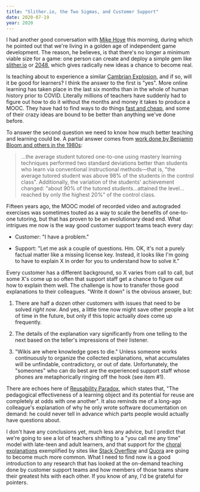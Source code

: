 ```yaml
---
title: "Slither.io, the Two Sigmas, and Customer Support"
date: 2020-07-19
year: 2020
---
```


I had another good conversation with [Mike Hoye](http://exple.tive.org/blarg/) this morning,
during which he pointed out that we're living in a golden age of independent game development.
The reason,
he believes,
is that there's no longer a minimum viable size for a game:
one person can create and deploy a simple gem like [slither.io](http://slither.io/) or [2048](https://play2048.co/),
which gives radically new ideas a chance to become real.

Is teaching about to experience a similar [Cambrian Explosion](https://en.wikipedia.org/wiki/Cambrian_explosion),
and if so,
will it be good for learners?
I think the answer to the first is "yes".
More online learning has taken place in the last six months than in the whole of human history prior to COVID.
Literally millions of teachers have suddenly had to figure out how to do it
without the months and money it takes to produce a MOOC.
They have had to find ways to do things [fast and cheap](https://www.wiley.com/en-ca/Small+Teaching%3A+Everyday+Lessons+from+the+Science+of+Learning-p-9781118944493),
and some of their crazy ideas are bound to be better than anything we've done before.

To answer the second question we need to know how much better teaching and learning could be.
A partial answer comes from [work done by Benjamin Bloom and others in the 1980s](https://en.wikipedia.org/wiki/Bloom%27s_2_sigma_problem):

> …the average student tutored one-to-one using mastery learning techniques
> performed two standard deviations better than students who learn via conventional instructional methods—that is,
> "the average tutored student was above 98% of the students in the control class".
> Additionally, the variation of the students' achievement changed:
> "about 90% of the tutored students…attained the level…reached by only the highest 20%" of the control class.

Fifteen years ago,
the MOOC model of recorded video and autograded exercises was sometimes touted as
a way to scale the benefits of one-to-one tutoring,
but that has proven to be an evolutionary dead end.
What intrigues me now is the way good customer support teams teach every day:

-   Customer: "I have a problem."

-   Support: "Let me ask a couple of questions. Hm.
    OK, it's not a purely factual matter like a missing license key.
    Instead, it looks like I'm going to have to explain X
    in order for you to understand how to solve it."

Every customer has a different background,
so X varies from call to call,
but some X's come up so often that support staff get a chance to figure out
how to explain them well.
The challenge is how to transfer those good explanations to their colleagues.
"Write it down" is the obvious answer,
but:

1.  There are half a dozen other customers with issues that need to be solved *right now*.
    And yes,
    a little time now might save other people a lot of time in the future,
    but only if this topic actually *does* come up frequently.

2.  The details of the explanation vary significantly from one telling to the next
    based on the teller's impressions of their listener.

3.  "Wikis are where knowledge goes to die."
    Unless someone works continuously to organize the collected explanations,
    what accumulates will be unfindable, contradictory, or out of date.
    Unfortunately,
    the "someones" who can do best are the experienced support staff
    whose phones are metaphorically ringing off the hook
    (see item #1).

There are echoes here of [Reusability Paradox](https://opencontent.org/blog/archives/3854),
which states that,
"The pedagogical effectiveness of a learning object
and its potential for reuse
are completely at odds with one another".
It also reminds me of a long-ago colleague's explanation
of why he only wrote software documentation on demand:
he could never tell in advance which parts people would actually have questions about.

I don't have any conclusions yet,
much less any advice,
but I predict that we're going to see a lot of teachers shifting to a "you call me any time" model
with late-teen and adult learners,
and that support for the [choral explanations](https://hapgood.us/2016/05/13/choral-explanations/)
exemplified by sites like [Stack Overflow](https://stackoverflow.com/) and [Quora](https://www.quora.com/)
are going to become much more common.
What I need to find now is a good introduction to any research that has looked at
the on-demand teaching done by customer support teams
and how members of those teams share their greatest hits with each other.
If you know of any,
I'd be grateful for pointers.

